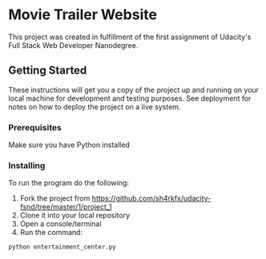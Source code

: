 # Movie Trailer Website

This project was created in fulfillment of the first assignment of Udacity's Full Stack Web Developer Nanodegree.

## Getting Started

These instructions will get you a copy of the project up and running on your local machine for development and testing purposes. See deployment for notes on how to deploy the project on a live system.

### Prerequisites

Make sure you have Python installed

### Installing

To run the program do the following:

1. Fork the project from https://github.com/sh4rkfx/udacity-fsnd/tree/master/1/project_1
2. Clone it into your local repository
3. Open a console/terminal
4. Run the command:
```
python entertainment_center.py
```
